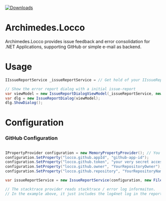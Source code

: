 [![Downloads](https://img.shields.io/badge/download-nuget-blue.svg)](https://www.nuget.org/packages/archimedes.locco)

# Archimedes.Locco
Archimedes.Locco provides issue feedback and error consolidation for .NET Applications, supporting GitHub or simple e-mail as backend.


# Usage

```csharp
IIssueReportService _issueReportService = // Get hold of your IIssueReportService

// Show the error report dialog with a initial issue-report
var viewModel = new IssueReportDialogViewModel(_issueReportService, new IssueReport("App Crash Sample"));
var dlg = new IssueReportDialog(viewModel);
dlg.ShowDialog();
```


# Configuration

### GitHub Configuration
```csharp

IPropertyProvider configuration = new MemoryPropertyProvider(); // You would probably integrate your own configuration solution here
configuration.SetProperty("locco.github.appId", "github-app-id");
configuration.SetProperty("locco.github.token", "your very secret access token");
configuration.SetProperty("locco.github.owner", "YourRepositoryOwner");
configuration.SetProperty("locco.github.repository", "YourRepositoryName");

var issueReportService = new IssueReportService(configuration, new FileStackTraceProvider(AppUtil.AppDataFolder + @"\Logs\events.log"));

// The stacktrace provider reads stacktrace / error log informaiton.
// In the example above, it just includes the log4net log in the report.
```
